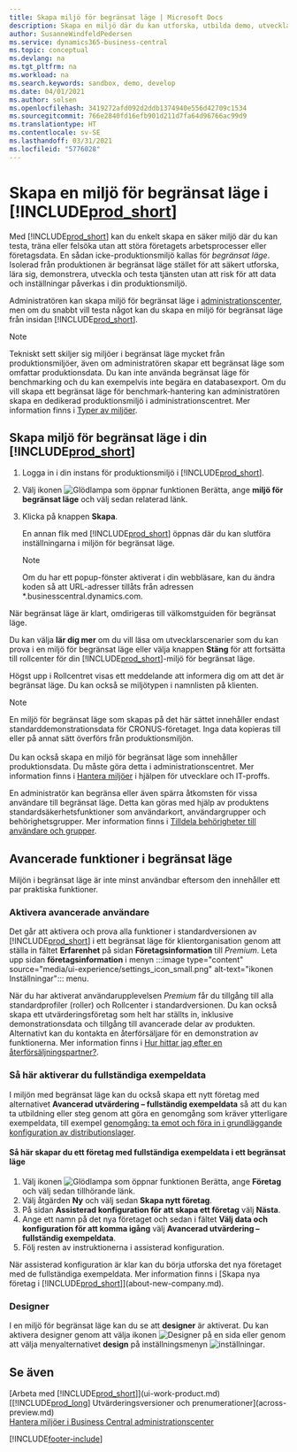 ```yaml
---
title: Skapa miljö för begränsat läge | Microsoft Docs
description: Skapa en miljö där du kan utforska, utbilda demo, utveckla och prova.
author: SusanneWindfeldPedersen
ms.service: dynamics365-business-central
ms.topic: conceptual
ms.devlang: na
ms.tgt_pltfrm: na
ms.workload: na
ms.search.keywords: sandbox, demo, develop
ms.date: 04/01/2021
ms.author: solsen
ms.openlocfilehash: 3419272afd092d2ddb1374940e556d42709c1534
ms.sourcegitcommit: 766e2840fd16efb901d211d7fa64d96766ac99d9
ms.translationtype: HT
ms.contentlocale: sv-SE
ms.lasthandoff: 03/31/2021
ms.locfileid: "5776028"
---
```

# <a name="creating-a-sandbox-environment-in-prod_short"></a>Skapa en miljö för begränsat läge i [!INCLUDE[prod_short](includes/prod_short.md)]

Med [!INCLUDE[prod_short](includes/prod_short.md)] kan du enkelt skapa en säker miljö där du kan testa, träna eller felsöka utan att störa företagets arbetsprocesser eller företagsdata. En sådan icke-produktionsmiljö kallas för *begränsat läge*. Isolerad från produktionen är begränsat läge stället för att säkert utforska, lära sig, demonstrera, utveckla och testa tjänsten utan att risk för att data och inställningar påverkas i din produktionsmiljö.  

Administratören kan skapa miljö för begränsat läge i [administrationscenter](/dynamics365/business-central/dev-itpro/administration/tenant-admin-center-environments?toc=/dynamics365/business-central/toc.json), men om du snabbt vill testa något kan du skapa en miljö för begränsat läge från insidan [!INCLUDE[prod_short](includes/prod_short.md)].  

> [!NOTE]
> Tekniskt sett skiljer sig miljöer i begränsat läge mycket från produktionsmiljöer, även om administratören skapar ett begränsat läge som omfattar produktionsdata. Du kan inte använda begränsat läge för benchmarking och du kan exempelvis inte begära en databasexport. Om du vill skapa ett begränsat läge för benchmark-hantering kan administratören skapa en dedikerad produktionsmiljö i administrationscentret. Mer information finns i [Typer av miljöer](/dynamics365/business-central/dev-itpro/administration/tenant-admin-center-environments#types-of-environments).

## <a name="to-create-a-sandbox-environment-in-your-prod_short"></a>Skapa miljö för begränsat läge i din [!INCLUDE[prod_short](includes/prod_short.md)]

1. Logga in i din instans för produktionsmiljö i [!INCLUDE[prod_short](includes/prod_short.md)].

2. Välj ikonen ![Glödlampa som öppnar funktionen Berätta](media/ui-search/search_small.png "Berätta vad du vill göra"), ange **miljö för begränsat läge** och välj sedan relaterad länk.
    <!-- ![Sandbox Environment Setup](./media/across-sandbox/sandbox-environment-setup.png) -->
3. Klicka på knappen **Skapa**.  

    En annan flik med [!INCLUDE[prod_short](includes/prod_short.md)] öppnas där du kan slutföra inställningarna i miljön för begränsat läge.

    > [!NOTE]  
    >  Om du har ett popup-fönster aktiverat i din webbläsare, kan du ändra koden så att URL-adresser tillåts från adressen *.businesscentral.dynamics.com.

När begränsat läge är klart, omdirigeras till välkomstguiden för begränsat läge.
<!-- ![Sandbox Welcome Wizard](./media/across-sandbox/sandbox-wizard.png) -->

Du kan välja **lär dig mer** om du vill läsa om utvecklarscenarier som du kan prova i en miljö för begränsat läge eller välja knappen **Stäng** för att fortsätta till rollcenter för din [!INCLUDE[prod_short](includes/prod_short.md)]-miljö för begränsat läge.

Högst upp i Rollcentret visas ett meddelande att informera dig om att det är begränsat läge. Du kan också se miljötypen i namnlisten på klienten.
    <!-- ![Sandbox RoleCenter Notification](./media/across-sandbox/sandbox-rolecenter-notification.png) -->

> [!NOTE]
> En miljö för begränsat läge som skapas på det här sättet innehåller endast standarddemonstrationsdata för CRONUS-företaget. Inga data kopieras till eller på annat sätt överförs från produktionsmiljön.<br /><br />
> Du kan också skapa en miljö för begränsat läge som innehåller produktionsdata. Du måste göra detta i administrationscentret. Mer information finns i [Hantera miljöer](/dynamics365/business-central/dev-itpro/administration/tenant-admin-center-environments) i hjälpen för utvecklare och IT-proffs.  

<!--To switch between your production and sandbox environments, you can use the Business Central app launcher.
    ![Sandbox Dynamics365 Menu](./media/across-sandbox/sandbox-dynamics365-menu.png) -->

En administratör kan begränsa eller även spärra åtkomsten för vissa användare till begränsat läge. Detta kan göras med hjälp av produktens standardsäkerhetsfunktioner som användarkort, användargrupper och behörighetsgrupper. Mer information finns i [Tilldela behörigheter till användare och grupper](ui-define-granular-permissions.md).  

<!-- ![Sandbox Permission Sets](./media/across-sandbox/sandbox-permission-sets.png) -->

## <a name="advanced-functionality-in-the-sandbox-environment"></a>Avancerade funktioner i begränsat läge

Miljön i begränsat läge är inte minst användbar eftersom den innehåller ett par praktiska funktioner.

### <a name="to-enable-the-advanced-user-experience"></a>Aktivera avancerade användare

Det går att aktivera och prova alla funktioner i standardversionen av [!INCLUDE[prod_short](includes/prod_short.md)]  i ett begränsat läge för klientorganisation genom att ställa in fältet **Erfarenhet** på sidan **Företagsinformation** till *Premium*. Leta upp sidan **företagsinformation** i menyn :::image type="content" source="media/ui-experience/settings_icon_small.png" alt-text="ikonen Inställningar"::: menu.  

När du har aktiverat användarupplevelsen *Premium* får du tillgång till alla standardprofiler (roller) och Rollcenter i standardversionen. Du kan också skapa ett utvärderingsföretag som helt har ställts in, inklusive demonstrationsdata och tillgång till avancerade delar av produkten. Alternativt kan du kontakta en återförsäljare för en demonstration av funktionerna. Mer information finns i [Hur hittar jag efter en återförsäljningspartner?](across-faq.md#findpartner).  

### <a name="to-enable-complete-sample-data"></a>Så här aktiverar du fullständiga exempeldata

I miljön med begränsat läge kan du också skapa ett nytt företag med alternativet **Avancerad utvärdering – fullständig exempeldata** så att du kan ta utbildning eller steg genom att göra en genomgång som kräver ytterligare exempeldata, till exempel [genomgång: ta emot och föra in i grundläggande konfiguration av distributionslager](walkthrough-receiving-and-putting-away-in-basic-warehousing.md).  

#### <a name="to-create-a-company-with-complete-sample-data-in-a-sandbox"></a>Så här skapar du ett företag med fullständiga exempeldata i ett begränsat läge

1. Välj ikonen ![Glödlampa som öppnar funktionen Berätta](media/ui-search/search_small.png "Berätta vad du vill göra"), ange **Företag** och välj sedan tillhörande länk.  
2. Välj åtgärden **Ny** och välj sedan **Skapa nytt företag**.  
3. På sidan **Assisterad konfiguration för att skapa ett företag** välj **Nästa**.  
4. Ange ett namn på det nya företaget och sedan i fältet **Välj data och konfiguration för att komma igång** välj **Avancerad utvärdering – fullständig exempeldata**.  
5. Följ resten av instruktionerna i assisterad konfiguration.  

När assisterad konfiguration är klar kan du börja utforska det nya företaget med de fullständiga exempeldata. Mer information finns i [Skapa nya företag i [!INCLUDE[prod_short](includes/prod_short.md)]](about-new-company.md).  

### <a name="designer"></a>Designer

I en miljö för begränsat läge kan du se att **designer** är aktiverat. Du kan aktivera designer genom att välja ikonen ![Designer](./media/across-sandbox/sandbox-inclient-design-icon.png) på en sida eller genom att välja menyalternativet **design** på inställningsmenyn ![inställningar](media/ui-experience/settings_icon_small.png).

<!-- ![In-client Designer](./media/across-sandbox/sandbox-inclient-designer.png) -->

## <a name="see-also"></a>Se även

[Arbeta med [!INCLUDE[prod_short](includes/prod_short.md)]](ui-work-product.md)  
[[!INCLUDE[prod_long](includes/prod_long.md)] Utvärderingsversioner och prenumerationer](across-preview.md)  
[Hantera miljöer i Business Central administrationscenter](/dynamics365/business-central/dev-itpro/administration/tenant-admin-center-environments)  


[!INCLUDE[footer-include](includes/footer-banner.md)]